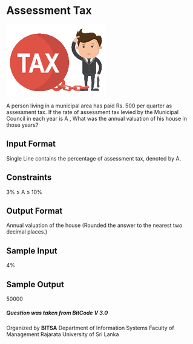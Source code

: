 # Assessment Tax
![](img.png)
  
A person living in a municipal area has paid Rs. 500 per quarter as assessment tax. If the rate of assessment tax levied by the Municipal Council in each year is A , What was the annual valuation of his house in those years?
  
## Input Format
Single Line contains the percentage of assessment tax, denoted by A.
  
## Constraints
3% ≤ A ≤ 10%
  
## Output Format
Annual valuation of the house (Rounded the answer to the nearest two decimal places.)
  
## Sample Input 
4%
  
## Sample Output 
50000

##### Question was taken from BitCode V 3.0
Organized by
<b>BITSA</b>
Department of Information Systems
Faculty of Management
Rajarata University of Sri Lanka
